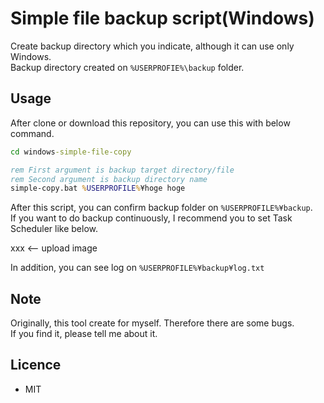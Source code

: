 # Simple file backup script(Windows)

Create backup directory which you indicate, although it can use only Windows.  
Backup directory created on `%USERPROFIE%\backup` folder. 

## Usage

After clone or download this repository, you can use this with below command.  

```bat
cd windows-simple-file-copy

rem First argument is backup target directory/file  
rem Second argument is backup directory name
simple-copy.bat %USERPROFILE%¥hoge hoge
```

After this script, you can confirm backup folder on `%USERPROFILE%¥backup`.  
If you want to do backup continuously, I recommend you to set Task Scheduler like below.  

xxx <-- upload image  

In addition, you can see log on `%USERPROFILE%¥backup¥log.txt`

## Note

Originally, this tool create for myself.
Therefore there are some bugs.  
If you find it, please tell me about it.

## Licence 

* MIT
